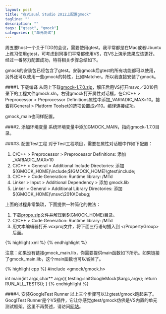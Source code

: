 ```yaml
---
layout: post
title: "在Visual Studio 2012上配置gmock"
tagline: ""
description: ""
tags: ["gtest", "gmock"]
categories: ["单元测试"]
---
```

周五要host一个关于TDD的会议，需要使用gtest。我平常都是在Mac或者Ubuntu上练习使用gtest，可考虑到同事们平常都使用VS，在VS上演示效果应该更好。经过一番努力配置成功，特将相关步骤总结如下。

gmock的安装包已经包含了gtest。安装gmock后gtest的所有功能都可以使用，另外还可以使用一些gmock的特性，比如Matcher。所以我直接安装了gmock。

####1. 下载编译
从网上下载[gmock-1.7.0.zip][gmock]，解压后用VS打开msvc／2010目录下的工程文件gmock.sln。右键gmock打开属性对话框，在C/C++ > Preprocessor > Preprocessor Definitions属性中添加_VARIADIC_MAX=10。接着将General > Platform Toolset的选项设置成v110。编译连接成功。

gmock_main也同样配置。

####2. 添加环境变量
系统环境变量中添加GMOCK_MAIN，指向gmock-1.7.0目录。

####3. 配置Test工程
对于Test工程项目，需要在属性对话框中作如下配置：

1. C/C++ > Preprocessor > Preprocessor Definitions: 添加 _VARIADIC_MAX=10
2. C/C++ > General > Additional Include Directories: 添加 $(GMOCK_HOME)\include;$(GMOCK_HOME)\gtest\include;
3. C/C++ > Code Generation: Runtime library: /MTd
4. Linker > Input > Additional Dependency > 添加 gmock.lib 
5. Linker > General > Additional Library Directories: 添加 $(GMOCK_HOME)\msvc\2010\Debug;

上面的过程非常繁琐，下面提供一种简化的做法：

1. 下载[props.zip][props]文件并解压到$(GMOCK_HOME)目录。
2. C/C++ > Code Generation: Runtime library: /MTd
3. 用文本编辑器打开.vcxproj文件，将下面三行语句插入到 \</PropertyGroup>后面。

{% highlight xml %}
  <ImportGroup Label="PropertySheets">
    <Import Project="$(GMOCK_HOME)\props\gmock.props" />
</ImportGroup>
{% endhighlight %}

注意：如果没有链接gmock_main.lib，你需要提供main函数如下所示。如果链接了gmock_main.lib，这个main函数也可以省掉了。

{% highlight cpp %}
#include <gmock/gmock.h>

int main(int argc,char** argv){
    testing::InitGoogleMock(&argc,argv);
    return RUN_ALL_TESTS();
}
{% endhighlight %}

####4. 安装GoogleTest Runner
以上三个步骤可以让gtest/gmock跑起来了。GooglTest Runner是个VS插件，它让你感觉gtest/gmock仿佛是VS内置的单元测试框架。这里不再赘述，请访问[网站][GoogleTestRunner]。

[gmock]: https://googlemock.googlecode.com/files/gmock-1.7.0.zip
[props]: /download/props.zip
[GoogleTestRunner]: https://github.com/markusl/GoogleTestRunner

